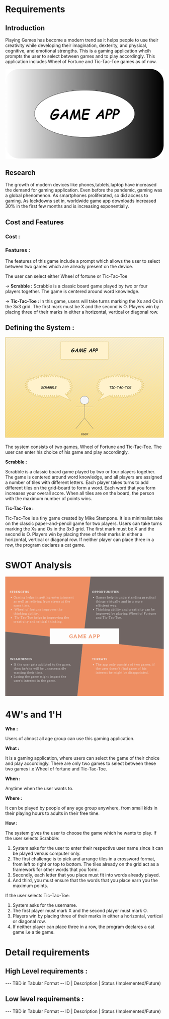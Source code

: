 # Requirements

## Introduction

Playing Games has become a modern trend as it helps people to use their creativity while developing their imagination, dexterity, and physical, cognitive, and emotional strengths.
This is a gaming application whcih prompts the user to select between games and to play accordingly. This application includes Wheel of Fortune and Tic-Tac-Toe games as of now.

![Game_App](game_app.png)

## Research

The growth of modern devices like phones,tablets,laptop have increased the demand for gaming application. Even before the pandemic, gaming was a global phenomenon. As smartphones proliferated, so did access to gaming. As lockdowns set in, worldwide game app downloads increased 30% in the first few months and is increasing exponentially.

## Cost and Features

### Cost :


### Features :
The features of this game include a prompt which allows the user to select between two games which are already present on the device.

The user can select either Wheel of fortune or Tic-Tac-Toe

-> **Scrabble :** Scrabble is a classic board game played by two or four players together. The game is centered around word knowledge.

-> **Tic-Tac-Toe :** In this game, users will take turns marking the Xs and Os in the 3x3 grid. The first mark must be X and the second is O. Players win by placing three of their marks in either a horizontal, vertical or diagonal row.

## Defining the System :


![UI](game_2.png)

The system consists of two games, Wheel of Fortune and Tic-Tac-Toe. The user can enter his choice of his game and play accordingly.

**Scrabble :**

Scrabble is a classic board game played by two or four players together. The game is centered around word knowledge, and all players are assigned a number of tiles with different letters. Each player takes turns to add different tiles on the grid-board to form a word. Each word that you form increases your overall score. When all tiles are on the board, the person with the maximum number of points wins.

**Tic-Tac-Toe :**

Tic-Tac-Toe is a tiny game created by Mike Stampone. It is a minimalist take on the classic paper-and-pencil game for two players. Users can take turns marking the Xs and Os in the 3x3 grid. The first mark must be X and the second is O. Players win by placing three of their marks in either a horizontal, vertical or diagonal row. If neither player can place three in a row, the program declares a cat game.

# SWOT Analysis 
![SWOT](game_3.png)

# 4W's and 1'H

**Who :**

Users of almost all age group can use this gaming application. 

**What :**

It is a gaming application, where users can select the game of their choice and play accordingly. There are only two games to select between  these two games i.e Wheel of fortune and Tic-Tac-Toe.

**When :**

Anytime when the user wants to.

**Where :**

It can be played by people of any age group anywhere, from small kids in their playing hours to adults in their free time.

**How :**

The system gives the user to choose the game which he wants to play. If the user selects Scrabble:

1. System asks for the user to enter their respective user name since it can be played versus computer only.
2.  The first challenge is to pick and arrange tiles in a crossword format, from left to right or top to bottom.
 The tiles already on the grid act as a framework for other words that you form.
 3. Secondly, each letter that you place must fit into words already played.
 4. And third, you must ensure that the words that you place earn you the maximum points.

If the user selects Tic-Tac-Toe:

1. System asks for the username.
2. The first player must mark X and the second player must mark O.
3. Players win by placing three of their marks in either a horizontal, vertical or diagonal row. 
4. If neither player can place three in a row, the program declares a cat game i.e a tie game. 

# Detail requirements
## High Level requirements :
--- TBD in Tabular Format -- ID | Description | Status (Implemented/Future)
## Low level requirements :
--- TBD in Tabular Format -- ID | Description | Status (Implemented/Future)
